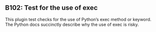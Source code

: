 ## B102: Test for the use of exec

This plugin test checks for the use of Python’s exec method or keyword.
The Python docs succinctly describe why the use of exec is risky.
